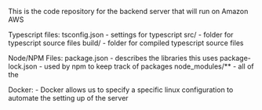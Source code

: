 This is the code repository for the backend server that will run on Amazon AWS

Typescript files:
    tsconfig.json - settings for typescript
    src/ - folder for typescript source files
    build/ - folder for compiled typescript source files


Node/NPM Files:
    package.json - describes the libraries this uses
    package-lock.json - used by npm to keep track of packages
    node_modules/** - all of the 

Docker:
    - Docker allows us to specify a specific linux configuration to automate the setting up of the server
    